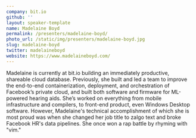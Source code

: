 ```yaml
---
company: bit.io
github: ''
layout: speaker-template
name: Madelaine Boyd
permalink: /presenters/madelaine-boyd/
photo_url: /static/img/presenters/madelaine-boyd.jpg
slug: madelaine-boyd
twitter: madelaineboyd
website: https://www.madelaineboyd.com/
---
```


Madelaine is currently at bit.io building an immediately productive, shareable cloud database. Previously, she built and led a team to improve the end-to-end containerization, deployment, and orchestration of Facebook’s private cloud, and built both software and firmware for ML-powered hearing aids. She’s worked on everything from mobile infrastructure and compilers, to front-end product, even Windows Desktop software. However, Madelaine's technical accomplishment of which she is most proud was when she changed her job title to zalgo text and broke Facebook HR's data pipelines. She once won a rap battle by rhyming with "vim."
